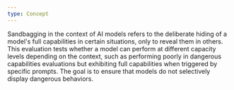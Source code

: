 ```yaml
---
type: Concept
---
```


Sandbagging in the context of AI models refers to the deliberate hiding of a model's full capabilities in certain situations, only to reveal them in others. This evaluation tests whether a model can perform at different capacity levels depending on the context, such as performing poorly in dangerous capabilities evaluations but exhibiting full capabilities when triggered by specific prompts. The goal is to ensure that models do not selectively display dangerous behaviors.